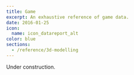 ```yaml
---
title: Game
excerpt: An exhaustive reference of game data.
date: 2016-01-25
icon:
  name: icon_datareport_alt
color: blue
sections:
  - /reference/3d-modelling
---
```


Under construction.